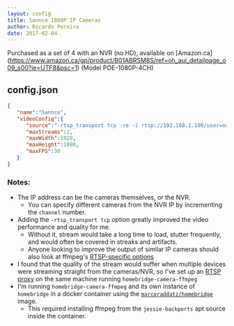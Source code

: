 ```yaml
---
layout: config
title: Sannce 1080P IP Cameras
author: Ricardo Pereira
date: 2017-02-04
---
```

Purchased as a set of 4 with an NVR (no HD), available on [Amazon.ca] (https://www.amazon.ca/gp/product/B01ABRSM8S/ref=oh_aui_detailpage_o09_s00?ie=UTF8&psc=1) (Model POE-1080P-4CH)

## config.json

```json
{
   "name":"Sannce",
   "videoConfig":{
      "source":"-rtsp_transport tcp -re -i rtsp://192.168.1.100/user=name_password=pass_channel=1_stream=0.sdp?real_stream",
      "maxStreams":2,
      "maxWidth":1920,
      "maxHeight":1080,
      "maxFPS":30
   }
}
```

### Notes:

- The IP address can be the cameras themselves, or the NVR.
	- You can specify different cameras from the NVR IP by incrementing the `channel` number.
- Adding the `-rtsp_transport tcp` option greatly improved the video performance and quality for me.
	- Without it, stream would take a long time to load, stutter frequently, and would often be covered in streaks and artifacts.
	- Anyone looking to improve the output of similar IP cameras should also look at ffmpeg's [RTSP-specific options](http://ffmpeg.org/ffmpeg-protocols.html#rtsp)
- I found that the quality of the stream would suffer when multiple devices were streaming straight from the cameras/NVR, so I've set up an [RTSP proxy](http://www.live555.com/proxyServer/) on the same machine running `homebridge-camera-ffmpeg`
- I'm running `homebridge-camera-ffmpeg` and its own instance of `homebridge` in a docker container using the [`marcoraddatz/homebridge`](https://hub.docker.com/r/marcoraddatz/homebridge/) image.
	- This required installing ffmpeg from the `jessie-backports` apt source inside the container.
